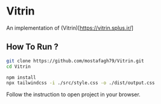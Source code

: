 # Vitrin

 An implementation of (Vitrin)[https://vitrin.splus.ir/]

## How To Run ?

```bash
git clone https://github.com/mostafagh79/Vitrin.git
cd Vitrin
```

```bash
npm install
npx tailwindcss -i ./src/style.css -o ./dist/output.css
```
Follow the instruction to open project in your browser.

